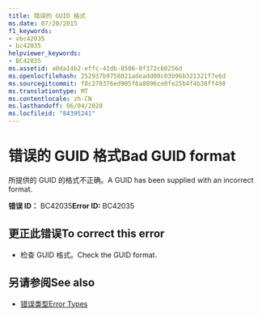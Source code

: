 ```yaml
---
title: 错误的 GUID 格式
ms.date: 07/20/2015
f1_keywords:
- vbc42035
- bc42035
helpviewer_keywords:
- BC42035
ms.assetid: a0da14b2-effc-41db-8506-0f372c60256d
ms.openlocfilehash: 252937b9758021adeadd00c03b96b321321f7e6d
ms.sourcegitcommit: f8c270376ed905f6a8896ce0fe25b4f4b38ff498
ms.translationtype: MT
ms.contentlocale: zh-CN
ms.lasthandoff: 06/04/2020
ms.locfileid: "84395241"
---
```

# <a name="bad-guid-format"></a><span data-ttu-id="ccc0d-102">错误的 GUID 格式</span><span class="sxs-lookup"><span data-stu-id="ccc0d-102">Bad GUID format</span></span>
<span data-ttu-id="ccc0d-103">所提供的 GUID 的格式不正确。</span><span class="sxs-lookup"><span data-stu-id="ccc0d-103">A GUID has been supplied with an incorrect format.</span></span>  
  
 <span data-ttu-id="ccc0d-104">**错误 ID：** BC42035</span><span class="sxs-lookup"><span data-stu-id="ccc0d-104">**Error ID:** BC42035</span></span>  
  
## <a name="to-correct-this-error"></a><span data-ttu-id="ccc0d-105">更正此错误</span><span class="sxs-lookup"><span data-stu-id="ccc0d-105">To correct this error</span></span>  
  
- <span data-ttu-id="ccc0d-106">检查 GUID 格式。</span><span class="sxs-lookup"><span data-stu-id="ccc0d-106">Check the GUID format.</span></span>  
  
## <a name="see-also"></a><span data-ttu-id="ccc0d-107">另请参阅</span><span class="sxs-lookup"><span data-stu-id="ccc0d-107">See also</span></span>

- [<span data-ttu-id="ccc0d-108">错误类型</span><span class="sxs-lookup"><span data-stu-id="ccc0d-108">Error Types</span></span>](../programming-guide/language-features/error-types.md)
